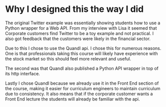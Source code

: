 # Why I designed this the way I did
The original Twitter example was essentially showing students how to
use a Python wrapper for a Web API. From my interview with Lisa
it seemed that Corporate customers find Twitter to be a toy example
and not practical. I also got feedback that the customers were
likely in the financial sector.  

Due to this I chose to use the Quandl api. I chose this for numerous 
reasons. One is that professionals taking this course
will likely have experience with the stock market so this should
feel more relevant and useful.  
  
The second was that Quandl also published a Python API wrapper in top
of its http interface.  
  
Lastly I chose Quandl because we already use it in the Front End section
of the course, making it easier for curriculum engineers to
maintain curriculum due to consistency. It also means that if the
corporate customer wants a Front End lecture the students
will already be familiar with the api.